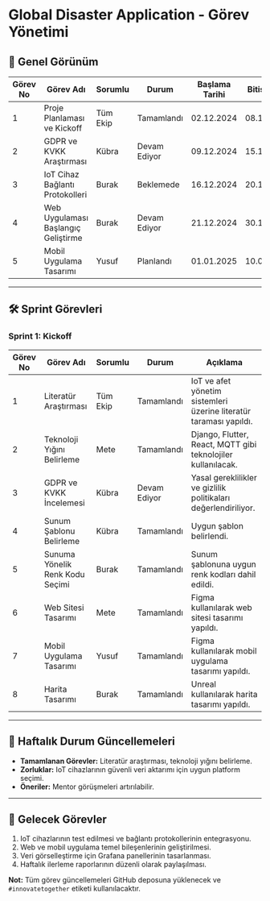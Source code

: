 # Global Disaster Application - Görev Yönetimi

## 📅 Genel Görünüm

| Görev No | Görev Adı                           | Sorumlu        | Durum     | Başlama Tarihi | Bitiş Tarihi | Öncelik |
|----------|-------------------------------------|----------------|-----------|----------------|--------------|---------|
| 1        | Proje Planlaması ve Kickoff         | Tüm Ekip       | Tamamlandı| 02.12.2024     | 08.12.2024   | Yüksek  |
| 2        | GDPR ve KVKK Araştırması            | Kübra          | Devam Ediyor | 09.12.2024  | 15.12.2024   | Orta    |
| 3        | IoT Cihaz Bağlantı Protokolleri     | Burak          | Beklemede | 16.12.2024     | 20.12.2024   | Yüksek  |
| 4        | Web Uygulaması Başlangıç Geliştirme | Burak          | Devam Ediyor| 21.12.2024   | 30.12.2024   | Yüksek  |
| 5        | Mobil Uygulama Tasarımı             | Yusuf          | Planlandı | 01.01.2025     | 10.01.2025   | Orta    |

---

## 🛠️ Sprint Görevleri

### **Sprint 1: Kickoff**
| Görev No | Görev Adı                  | Sorumlu        | Durum     | Açıklama                                                                 |
|----------|----------------------------|----------------|-----------|--------------------------------------------------------------------------|
| 1        | Literatür Araştırması      | Tüm Ekip       | Tamamlandı| IoT ve afet yönetim sistemleri üzerine literatür taraması yapıldı.        |
| 2        | Teknoloji Yığını Belirleme | Mete           | Tamamlandı| Django, Flutter, React, MQTT gibi teknolojiler kullanılacak.             |
| 3        | GDPR ve KVKK İncelemesi   | Kübra          | Devam Ediyor | Yasal gereklilikler ve gizlilik politikaları değerlendiriliyor.           |
| 4        | Sunum Şablonu Belirleme| Kübra      | Tamamlandı| Uygun şablon belirlendi.   |
| 5        |Sunuma Yönelik Renk Kodu Seçimi | Burak      | Tamamlandı| Sunum şablonuna uygun renk kodları dahil edildi.             |
| 6        | Web Sitesi Tasarımı   | Mete         | Tamamlandı | Figma kullanılarak web sitesi tasarımı yapıldı.           |
| 7        | Mobil Uygulama Tasarımı   | Yusuf        | Tamamlandı | Figma kullanılarak mobil uygulama tasarımı yapıldı.           |
| 8        | Harita Tasarımı   | Burak        | Tamamlandı | Unreal kullanılarak harita tasarımı yapıldı.           |

---

## 🔄 Haftalık Durum Güncellemeleri
- **Tamamlanan Görevler:** Literatür araştırması, teknoloji yığını belirleme.
- **Zorluklar:** IoT cihazlarının güvenli veri aktarımı için uygun platform seçimi.
- **Öneriler:** Mentor görüşmeleri artırılabilir.

---

## 🚀 Gelecek Görevler
1. IoT cihazlarının test edilmesi ve bağlantı protokollerinin entegrasyonu.
2. Web ve mobil uygulama temel bileşenlerinin geliştirilmesi.
3. Veri görselleştirme için Grafana panellerinin tasarlanması.
4. Haftalık ilerleme raporlarının düzenli olarak paylaşılması.

**Not:** Tüm görev güncellemeleri GitHub deposuna yüklenecek ve `#innovatetogether` etiketi kullanılacaktır.
